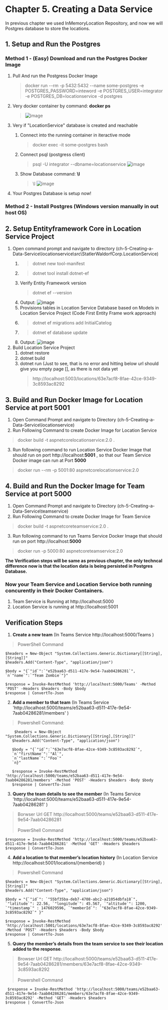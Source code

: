 # Chapter 5. Creating a Data Service

In previous chapter we used InMemoryLocation Repository, and now we will Postgres database to store the locations.

## 1. Setup and Run the Postgres
### Method 1 - (Easy) Download and run the Postgres Docker Image
1. Pull And run the Postgress Docker Image
    >  docker run  --rm  -p 5432:5432 --name some-postgres -e POSTGRES_PASSWORD=inteword -e POSTGRES_USER=integrator -e POSTGRES_DB=locationservice -d postgres
2. Very docker container by command: **docker ps**
   > ![image](https://user-images.githubusercontent.com/14904879/120819556-5308e400-c571-11eb-8083-d57a1ba5b19e.png)

3. Very if "LocationService" database is created and reachable
    1. Connect into the running container in iteractive mode
       > docker exec -it some-postgres bash
    3. Connect psql (postgress client)
       > psql -U integrator --dbname=locationservice ![image](https://user-images.githubusercontent.com/14904879/120820751-71231400-c572-11eb-8b42-2c01780d7afa.png)
    3. Show Database command: **\l**
       > \l 
       > ![image](https://user-images.githubusercontent.com/14904879/120821781-64eb8680-c573-11eb-86cd-aefd0aa04bd6.png)
4. Your Postgres Database is setup now!
### Method 2 - Install Postgres (Windows version manually in out host OS)

## 2. Setup Entityframework Core in Location Service Project
1. Open command prompt and navigate to directory (ch-5-Creating-a-Data-Service\locationservice\src\StatlerWaldorfCorp.LocationService) 
   1. > dotnet new tool-manifest
   2. > dotnet tool install dotnet-ef  
   3. Verify Entity Framework version
      > dotnet ef --version
   5. Output: ![image](https://user-images.githubusercontent.com/14904879/120824135-c3196900-c575-11eb-95b5-b42d5a5918e0.png)
   6. Provisions tables in Location Service Database based on Models in Location Service Project (Code First Entity Frame work approach)
   7. > dotnet ef migrations add InitialCatelog
   8. > dotnet ef database update 
   9. Output: ![image](https://user-images.githubusercontent.com/14904879/120825131-b2b5be00-c576-11eb-90e7-5ecbcd2b6fde.png)
2. Build Location Service Project
   1. dotnet restore
   2. dotnet build
   3. dotnet run (Just to see, that is no error and hitting below url should give you empty page [], as there is not data yet
      > http://localhost:5003/locations/63e7acf8-8fae-42ce-9349-3c8593ac8292 

## 3. Build and Run Docker Image for Location Service  at port **5001**
1. Open Command Prompt and navigate to Directory (ch-5-Creating-a-Data-Service\locationservice)
2. Run Following Command to create Docker Image for Location Service
>  docker build -t aspnetcorelocationservice:2.0 .
3. Run following command to run Location Service Docker Image that should run on port http://localhost:<b>5001</b> , so that our Team Service Docker image can run at Port **5000**
>  docker run --rm -p 5001:80  aspnetcorelocationservice:2.0

## 4. Build and Run the Docker Image for Team Service at port **5000**
1. Open Command Prompt and navigate to Directory (ch-5-Creating-a-Data-Service\teamservice)
2. Run Following Command to create Docker Image for Team Service
> docker build -t aspnetcoreteamservice:2.0 .
3. Run following command to run Teams Service Docker Image that should run on port http://localhost:**5000**
>  docker run -p 5000:80  aspnetcoreteamservice:2.0

**The Verification steps will be same as previous chapter, the only techncal difference now is that the location data is being persisted in Postgres Database.**

### Now your Team Service and Location Service both running concurently in their Docker Containers.
1. Team Service is Running at http://localhost:5000 
2. Location Service is running at http://localhost:5001

## Verification Steps
1. **Create a new team** (In Teams Service http://localhost:5000/Teams )
> PowerShell Command

```
$headers = New-Object "System.Collections.Generic.Dictionary[[String],[String]]"
$headers.Add("Content-Type", "application/json")

$body = "{`"id`":`"e52baa63-d511-417e-9e54-7aab04286281`",
`n`"name`":`"Team Zombie`"}"

$response = Invoke-RestMethod 'http://localhost:5000/Teams' -Method 'POST' -Headers $headers -Body $body
$response | ConvertTo-Json
```
2. **Add a member to that team**  (In Teams Service 'http://localhost:5000/teams/e52baa63-d511-417e-9e54-7aab04286281/members' ) 
 > Powershell Command:
 
 ```
     $headers = New-Object "System.Collections.Generic.Dictionary[[String],[String]]"
    $headers.Add("Content-Type", "application/json")

    $body = "{`"id`":`"63e7acf8-8fae-42ce-9349-3c8593ac8292`", 
    `n`"firstName`":`"Al`", 
    `n`"lastName`":`"Foo`"
    `n}"

    $response = Invoke-RestMethod 'http://localhost:5000/teams/e52baa63-d511-417e-9e54-7aab04286281/members' -Method 'POST' -Headers $headers -Body $body
    $response | ConvertTo-Json
 ```
3. **Query the team details to see the member** (In Teams Service 'http://localhost:5000/teams/e52baa63-d511-417e-9e54-7aab04286281' )
> Borwser Url GET
> http://localhost:5000/teams/e52baa63-d511-417e-9e54-7aab04286281 <br><br>
> PowerShell Command 
   
```
$response = Invoke-RestMethod 'http://localhost:5000/teams/e52baa63-d511-417e-9e54-7aab04286281' -Method 'GET' -Headers $headers
$response | ConvertTo-Json
```

4. **Add a location to that member’s location history** (In Location Service http://localhost:5001/locations/{memberid} )
> Powershell Command
```
$headers = New-Object "System.Collections.Generic.Dictionary[[String],[String]]"
$headers.Add("Content-Type", "application/json")

$body = "{`"id`": `"55bf35ba-deb7-4708-abc2-a21054dbfa18`", `"latitude`": 22.56, `"longitude`": 45.567, `"altitude`": 1200, `"timestamp`" : 1476029596, `"memberId`": `"63e7acf8-8fae-42ce-9349-3c8593ac8292`" }"

$response = Invoke-RestMethod 'http://localhost:5001/locations/63e7acf8-8fae-42ce-9349-3c8593ac8292' -Method 'POST' -Headers $headers -Body $body
$response | ConvertTo-Json
```

5. **Query the member’s details from the team service to see their location added to the response**.
> Browser Url GET 
> http://localhost:5000/teams/e52baa63-d511-417e-9e54-7aab04286281/members/63e7acf8-8fae-42ce-9349-3c8593ac8292 <br> <br>
> Powershell Command

```
 $response = Invoke-RestMethod 'http://localhost:5000/teams/e52baa63-d511-417e-9e54-7aab04286281/members/63e7acf8-8fae-42ce-9349-3c8593ac8292' -Method 'GET' -Headers $headers
$response | ConvertTo-Json
```
